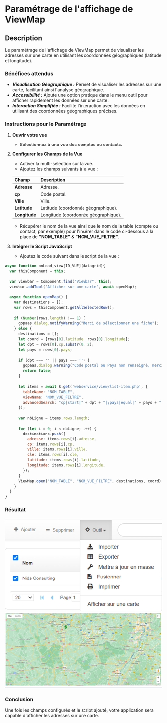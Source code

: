 
# Paramétrage de l'affichage de ViewMap

## Description

Le paramétrage de l'affichage de ViewMap permet de visualiser les adresses sur une carte en utilisant les coordonnées géographiques (latitude et longitude).

### Bénéfices attendus
- ***Visualisation Géographique :*** Permet de visualiser les adresses sur une carte, facilitant ainsi l'analyse géographique.
- ***Accessibilité :*** Ajoute une option pratique dans le menu outil pour afficher rapidement les données sur une carte.
- ***Interaction Simplifiée :*** Facilite l'interaction avec les données en utilisant des coordonnées géographiques précises.

### Instructions pour le Paramétrage

1. **Ouvrir votre vue**
   - Sélectionnez à une vue des comptes ou contacts.

2. **Configurer les Champs de la Vue**
   - Activer la multi-sélection sur la vue.
   - Ajoutez les champs suivants à la vue :

   | **Champ**           | **Description**                                      |
   |---------------------|------------------------------------------------------|
   | **Adresse**         | Adresse.                         |
   | **cp**              | Code postal.                     |
   | **Ville**           | Ville.                           |
   | **Latitude**        | Latitude (coordonnée géographique). |
   | **Longitude**       | Longitude (coordonnée géographique). |

   - Récupérer le nom de la vue ainsi que le nom de la table (compte ou contact, par exemple) pour l'insérer dans le code ci-dessous à la place de **"NOM_TABLE"** & **"NOM_VUE_FILTRE"**.

4. **Intégrer le Script JavaScript**
   - Ajoutez le code suivant dans le script de la vue :

```javascript
async function onLoad_view[ID_VUE](datagrid){
  var thisComponent = this;

  var viewbar = Component.find("Viewbar", this);
  viewbar.addTool('Afficher sur une carte', await openMap);

  async function openMap() {
    var destinations = [];
    var rows = thisComponent.getAllSelectedRow();

    if (Number(rows.length) !== 1) {
      gopaas.dialog.notifyWarning("Merci de sélectionner une fiche");
    } else {
      destinations = [];
      let coord = [rows[0].latitude, rows[0].longitude];
      let dpt = rows[0].cp.substr(0, 2);
      let pays = rows[0].pays;

      if (dpt === '' || pays === '') {
        gopaas.dialog.warning("Code postal ou Pays non renseigné, merci de vérifier votre fiche Compte");
        return false;
      }

      let items = await $.get('webservice/view/list-item.php', {
        tableName: "NOM_TABLE",
        viewName: "NOM_VUE_FILTRE",
        advancedSearch: "cp|start|" + dpt + "|;pays|equal|" + pays + "|AND"
      });

      var nbLigne = items.rows.length;

      for (let i = 0; i < nbLigne; i++) {
        destinations.push({
          adresse: items.rows[i].adresse,
          cp: items.rows[i].cp,
          ville: items.rows[i].ville,
          cle: items.rows[i].cle,
          latitude: items.rows[i].latitude,
          longitude: items.rows[i].longitude,
        });
      }
      ViewMap.open("NOM_TABLE", "NOM_VUE_FILTRE", destinations, coord);
    }
  }
}
```
### Résultat

![Carte](images/vue2.png)
![Carte](images/vue.png)

### Conclusion

Une fois les champs configurés et le script ajouté, votre application sera capable d'afficher les adresses sur une carte.